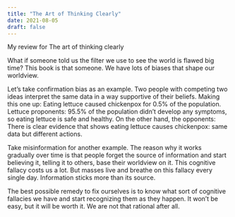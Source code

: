 ```yaml
---
title: "The Art of Thinking Clearly"
date: 2021-08-05
draft: false
---
```


My review for The art of thinking clearly

What if someone told us the filter we use to see the world is flawed big time? This book is that someone. We have lots of biases that shape our worldview.

Let’s take confirmation bias as an example. Two people with competing two ideas interpret the same data in a way supportive of their beliefs. Making this one up: Eating lettuce caused chickenpox for 0.5% of the population. Lettuce proponents: 95.5% of the population didn’t develop any symptoms, so eating lettuce is safe and healthy. On the other hand, the opponents: There is clear evidence that shows eating lettuce causes chickenpox: same data but different actions.

Take misinformation for another example. The reason why it works gradually over time is that people forget the source of information and start believing it, telling it to others, base their worldview on it. This cognitive fallacy costs us a lot. But masses live and breathe on this fallacy every single day. Information sticks more than its source.

The best possible remedy to fix ourselves is to know what sort of cognitive fallacies we have and start recognizing them as they happen. It won’t be easy, but it will be worth it. We are not that rational after all.